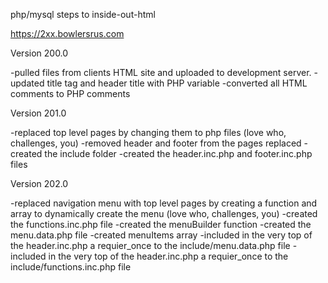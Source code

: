 
php/mysql steps to inside-out-html

https://2xx.bowlersrus.com


Version 200.0

-pulled files from clients HTML site and uploaded to development server.
-updated title tag and header title with PHP variable
-converted all HTML comments to PHP comments

Version 201.0

-replaced top level pages by changing them to php files (love who, challenges, you)
-removed header and footer from the pages replaced
-created the include folder
-created the header.inc.php and footer.inc.php files


Version 202.0

-replaced navigation menu with top level pages by creating a function and array to dynamically create the menu (love who, challenges, you)
-created the functions.inc.php file
-created the menuBuilder function
-created the menu.data.php file
-created menuItems array
-included in the very top of the header.inc.php a requier_once to the include/menu.data.php file
-included in the very top of the header.inc.php a requier_once to the include/functions.inc.php file
